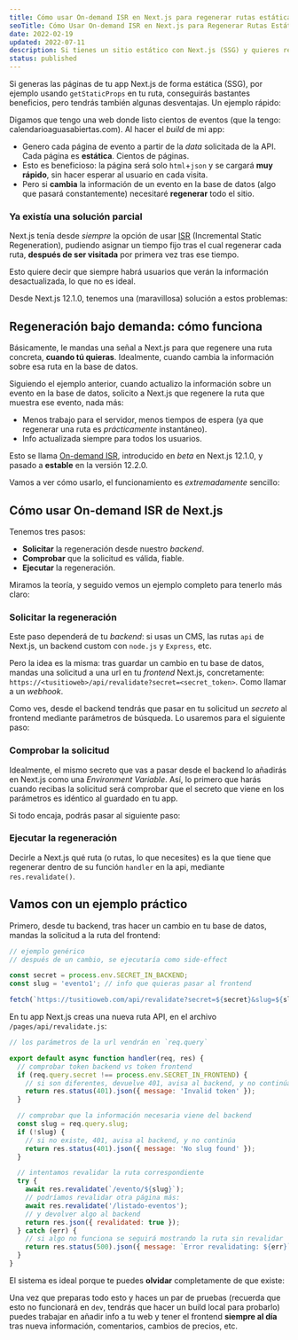```yaml
---
title: Cómo usar On-demand ISR en Next.js para regenerar rutas estáticas en SSG
seoTitle: Cómo Usar On-demand ISR en Next.js para Regenerar Rutas Estáticas en SSG
date: 2022-02-19
updated: 2022-07-11
description: Si tienes un sitio estático con Next.js (SSG) y quieres regenerar solo una ruta, usa On-demand ISR para avisar al frontend de cambios en el backend
status: published
---
```


Si generas las páginas de tu app Next.js de forma estática (SSG), por ejemplo usando `getStaticProps` en tu ruta, conseguirás bastantes beneficios, pero tendrás también algunas desventajas. Un ejemplo rápido:

Digamos que tengo una web donde listo cientos de eventos (que la tengo: calendarioaguasabiertas.com). Al hacer el *build* de mi app:

- Genero cada página de evento a partir de la *data* solicitada de la API. Cada página es **estática**. Cientos de páginas.
- Esto es beneficioso: la página será solo `html`+`json` y se cargará **muy rápido**, sin hacer esperar al usuario en cada visita.
- Pero si **cambia** la información de un evento en la base de datos (algo que pasará constantemente) necesitaré **regenerar** todo el sitio.

### Ya existía una solución parcial

Next.js tenía desde *siempre* la opción de usar [ISR](https://nextjs.org/docs/basic-features/data-fetching/incremental-static-regeneration) (Incremental Static Regeneration), pudiendo asignar un tiempo fijo tras el cual regenerar cada ruta, **después de ser visitada** por primera vez tras ese tiempo.

Esto quiere decir que siempre habrá usuarios que verán la información desactualizada, lo que no es ideal.

Desde Next.js 12.1.0, tenemos una (maravillosa) solución a estos problemas:

## Regeneración bajo demanda: cómo funciona

Básicamente, le mandas una señal a Next.js para que regenere una ruta concreta, **cuando tú quieras**. Idealmente, cuando cambia la información sobre esa ruta en la base de datos.

Siguiendo el ejemplo anterior, cuando actualizo la información sobre un evento en la base de datos, solicito a Next.js que regenere la ruta que muestra ese evento, nada más:

- Menos trabajo para el servidor, menos tiempos de espera (ya que regenerar una ruta es *prácticamente* instantáneo).
- Info actualizada siempre para todos los usuarios.

Esto se llama [On-demand ISR](https://nextjs.org/docs/basic-features/data-fetching/incremental-static-regeneration#on-demand-revalidation), introducido en *beta* en Next.js 12.1.0, y pasado a **estable** en la versión 12.2.0.

Vamos a ver cómo usarlo, el funcionamiento es *extremadamente* sencillo:

## Cómo usar On-demand ISR de Next.js

Tenemos tres pasos:

- **Solicitar** la regeneración desde nuestro *backend*.
- **Comprobar** que la solicitud es válida, fiable.
- **Ejecutar** la regeneración.

Miramos la teoría, y seguido vemos un ejemplo completo para tenerlo más claro:

### Solicitar la regeneración

Este paso dependerá de tu *backend*: si usas un CMS, las rutas `api` de Next.js, un backend custom con `node.js` y `Express`, etc.

Pero la idea es la misma: tras guardar un cambio en tu base de datos, mandas una solicitud a una url en tu *frontend* Next.js, concretamente: `https://<tusitioweb>/api/revalidate?secret=<secret_token>`. Como llamar a un *webhook*.

Como ves, desde el backend tendrás que pasar en tu solicitud un *secreto* al frontend mediante parámetros de búsqueda. Lo usaremos para el siguiente paso:

### Comprobar la solicitud

Idealmente, el mismo secreto que vas a pasar desde el backend lo añadirás en Next.js como una *Environment Variable*. Así, lo primero que harás cuando recibas la solicitud será comprobar que el secreto que viene en los parámetros es idéntico al guardado en tu app.

Si todo encaja, podrás pasar al siguiente paso:

### Ejecutar la regeneración

Decirle a Next.js qué ruta (o rutas, lo que necesites) es la que tiene que regenerar dentro de su función `handler` en la api, mediante `res.revalidate()`.

## Vamos con un ejemplo práctico

Primero, desde tu backend, tras hacer un cambio en tu base de datos, mandas la solicitud a la ruta del frontend:

```js
// ejemplo genérico
// después de un cambio, se ejecutaría como side-effect

const secret = process.env.SECRET_IN_BACKEND;
const slug = 'evento1'; // info que quieras pasar al frontend

fetch(`https://tusitioweb.com/api/revalidate?secret=${secret}&slug=${slug}`);
```

En tu app Next.js creas una nueva ruta API, en el archivo `/pages/api/revalidate.js`:

```js
// los parámetros de la url vendrán en `req.query`

export default async function handler(req, res) {
  // comprobar token backend vs token frontend
  if (req.query.secret !== process.env.SECRET_IN_FRONTEND) {
    // si son diferentes, devuelve 401, avisa al backend, y no continúa
    return res.status(401).json({ message: 'Invalid token' });
  }

  // comprobar que la información necesaria viene del backend
  const slug = req.query.slug;
  if (!slug) {
    // si no existe, 401, avisa al backend, y no continúa
    return res.status(401).json({ message: 'No slug found' });
  }

  // intentamos revalidar la ruta correspondiente
  try {
    await res.revalidate(`/evento/${slug}`);
    // podríamos revalidar otra página más:
    await res.revalidate('/listado-eventos');
    // y devolver algo al backend
    return res.json({ revalidated: true });
  } catch (err) {
    // si algo no funciona se seguirá mostrando la ruta sin revalidar
    return res.status(500).json({ message: `Error revalidating: ${err}` });
  }
}
```

El sistema es ideal porque te puedes **olvidar** completamente de que existe:

Una vez que preparas todo esto y haces un par de pruebas (recuerda que esto no funcionará en `dev`, tendrás que hacer un build local para probarlo) puedes trabajar en añadir info a tu web y tener el frontend **siempre al día** tras nueva información, comentarios, cambios de precios, etc.
